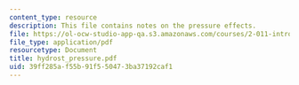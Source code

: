 ```yaml
---
content_type: resource
description: This file contains notes on the pressure effects.
file: https://ol-ocw-studio-app-qa.s3.amazonaws.com/courses/2-011-introduction-to-ocean-science-and-engineering-spring-2006/39ff285af55b91f550473ba37192caf1_hydrost_pressure.pdf
file_type: application/pdf
resourcetype: Document
title: hydrost_pressure.pdf
uid: 39ff285a-f55b-91f5-5047-3ba37192caf1
---
```

